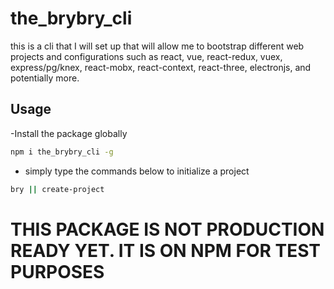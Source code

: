# the_brybry_cli
this is a cli that I will set up that will allow me to bootstrap different web projects and configurations such as react, vue, react-redux, vuex, express/pg/knex, react-mobx, react-context, react-three, electronjs, and potentially more.
## Usage
-Install the package globally
```sh
npm i the_brybry_cli -g 
```
- simply type the commands below to initialize a project
```sh
bry || create-project
```
# THIS PACKAGE IS NOT PRODUCTION READY YET. IT IS ON NPM FOR TEST PURPOSES
